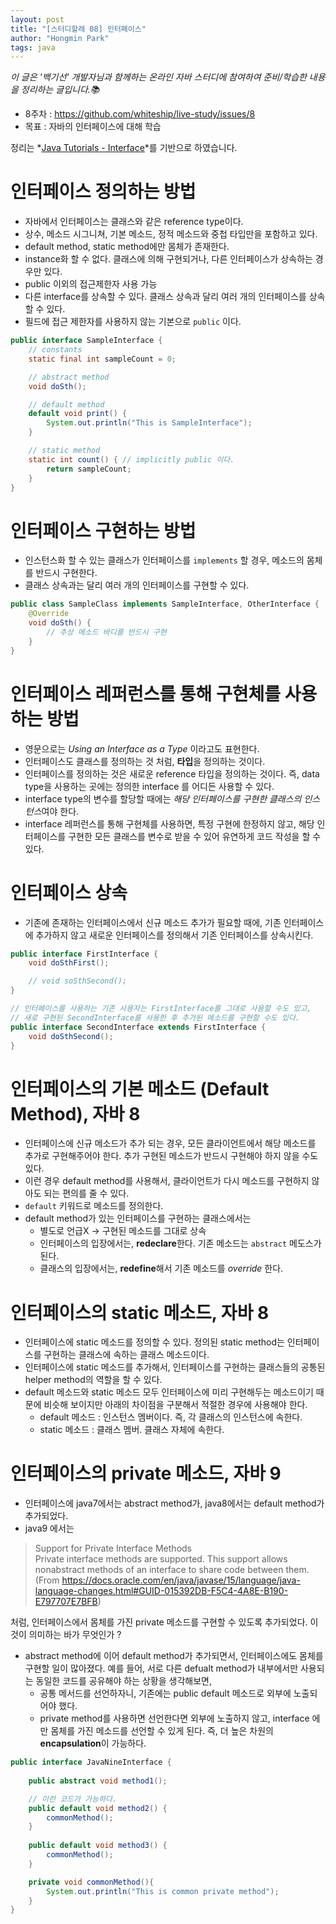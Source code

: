 ```yaml
---
layout: post
title: "[스터디할래 08] 인터페이스"
author: "Hongmin Park"
tags: java
---
```

*이 글은 '백기선' 개발자님과 함께하는 온라인 자바 스터디에 참여하여 준비/학습한 내용을 정리하는 글입니다.📚*
- 8주차 : https://github.com/whiteship/live-study/issues/8
- 목표 : 자바의 인터페이스에 대해 학습

정리는 *[Java Tutorials - Interface](https://docs.oracle.com/javase/tutorial/java/IandI/createinterface.html)*를 기반으로 하였습니다. 

# 인터페이스 정의하는 방법
- 자바에서 인터페이스는 클래스와 같은 reference type이다. 
- 상수, 메소드 시그니쳐, 기본 메소드, 정적 메소드와 중첩 타입만을 포함하고 있다.
- default method, static method에만 몸체가 존재한다.
- instance화 할 수 없다. 클래스에 의해 구현되거나, 다른 인터페이스가 상속하는 경우만 있다.
- public 이외의 접근제한자 사용 가능
- 다른 interface를 상속할 수 있다. 클래스 상속과 달리 여러 개의 인터페이스를 상속할 수 있다. 
- 필드에 접근 제한자를 사용하지 않는 기본으로 `public` 이다.

```java
public interface SampleInterface {
	// constants
	static final int sampleCount = 0;

	// abstract method
	void doSth();

	// default method
	default void print() {
		System.out.println("This is SampleInterface");
	}

	// static method
	static int count() { // implicitly public 이다.
		return sampleCount;
	}
}
```

# 인터페이스 구현하는 방법
- 인스턴스화 할 수 있는 클래스가 인터페이스를 `implements` 할 경우, 메소드의 몸체를 반드시 구현한다. 
- 클래스 상속과는 달리 여러 개의 인터페이스를 구현할 수 있다.

```java
public class SampleClass implements SampleInterface, OtherInterface {
	@Override
	void doSth() {
		// 추상 메소드 바디를 반드시 구현
	}
}
```

# 인터페이스 레퍼런스를 통해 구현체를 사용하는 방법
- 영문으로는 *Using an Interface as a Type* 이라고도 표현한다. 
- 인터페이스도 클래스를 정의하는 것 처럼, **타입**을 정의하는 것이다.
- 인터페이스를 정의하는 것은 새로운 reference 타입을 정의하는 것이다. 즉, data type을 사용하는 곳에는 정의한 interface 를 어디든 사용할 수 있다.  
- interface type의 변수를 할당할 때에는 *해당 인터페이스를 구현한 클래스의 인스턴스*여야 한다.
- interface 레퍼런스를 통해 구현체를 사용하면, 특정 구현에 한정하지 않고, 해당 인터페이스를 구현한 모든 클래스를 변수로 받을 수 있어 유연하게 코드 작성을 할 수 있다. 

# 인터페이스 상속
- 기존에 존재하는 인터페이스에서 신규 메소드 추가가 필요할 때에, 기존 인터페이스에 추가하지 않고 새로운 인터페이스를 정의해서 기존 인터페이스를 상속시킨다.

```java
public interface FirstInterface {
	void doSthFirst();

	// void soSthSecond();
}

// 인터페이스를 사용하는 기존 사용자는 FirstInterface를 그대로 사용할 수도 있고,
// 새로 구현된 SecondInterface를 사용한 후 추가된 메소드를 구현할 수도 있다.
public interface SecondInterface extends FirstInterface {
	void doSthSecond();	
}
```

# 인터페이스의 기본 메소드 (Default Method), 자바 8
- 인터페이스에 신규 메소드가 추가 되는 경우, 모든 클라이언트에서 해당 메소드를 추가로 구현해주어야 한다. 추가 구현된 메소드가 반드시 구현해야 하지 않을 수도 있다. 
- 이런 경우 default method를 사용해서, 클라이언트가 다시 메소드를 구현하지 않아도 되는 편의를 줄 수 있다. 
- `default` 키워드로 메소드를 정의한다.
- default method가 있는 인터페이스를 구현하는 클래스에서는
	- 별도로 언급X -> 구현된 메소드를 그대로 상속
	- 인터페이스의 입장에서는, **redeclare**한다. 기존 메소드는 `abstract` 메도스가 된다.
	- 클래스의 입장에서는, **redefine**해서 기존 메소드를 *override* 한다.

# 인터페이스의 static 메소드, 자바 8
- 인터페이스에 static 메소드를 정의할 수 있다. 정의된 static method는 인터페이스를 구현하는 클래스에 속하는 클래스 메소드이다.
- 인터페이스에 static 메소드를 추가해서, 인터페이스를 구현하는 클래스들의 공통된 helper method의 역할을 할 수 있다.
- default 메소드와 static 메소드 모두 인터페이스에 미리 구현해두는 메소드이기 때문에 비슷해 보이지만 아래의 차이점을 구분해서 적절한 경우에 사용해야 한다.
	- default 메소드 : 인스턴스 멤버이다. 즉, 각 클래스의 인스턴스에 속한다.
	- static 메소드 : 클래스 멤버. 클래스 자체에 속한다.

# 인터페이스의 private 메소드, 자바 9
- 인터페이스에 java7에서는 abstract method가, java8에서는 default method가 추가되었다. 
- java9 에서는 
> Support for Private Interface Methods<br>
Private interface methods are supported. This support allows nonabstract methods of an interface to share code between them.
<br>(From https://docs.oracle.com/en/java/javase/15/language/java-language-changes.html#GUID-015392DB-F5C4-4A8E-B190-E797707E7BFB)

처럼, 인터페이스에서 몸체를 가진 private 메소드를 구현할 수 있도록 추가되었다. 이것이 의미하는 바가 무엇인가 ?
- abstract method에 이어 default method가 추가되면서, 인터페이스에도 몸체를 구현할 일이 많아졌다. 예를 들어, 서로 다른 defualt method가 내부에서만 사용되는 동일한 코드를 공유해야 하는 상황을 생각해보면,
	- 공통 메서드를 선언하자니, 기존에는 public default 메소드로 외부에 노출되어야 했다.
	- private method를 사용하면 선언한다면 외부에 노출하지 않고, interface 에만 몸체를 가진 메소드를 선언할 수 있게 된다. 즉, 더 높은 차원의 **encapsulation**이 가능하다. 

```java
public interface JavaNineInterface {
     
    public abstract void method1();

	// 이런 코드가 가능하다.     
    public default void method2() {
    	commonMethod();
    }
     
    public default void method3() {
    	commonMethod();
    }

    private void commonMethod(){
        System.out.println("This is common private method");
    } 
}

```



